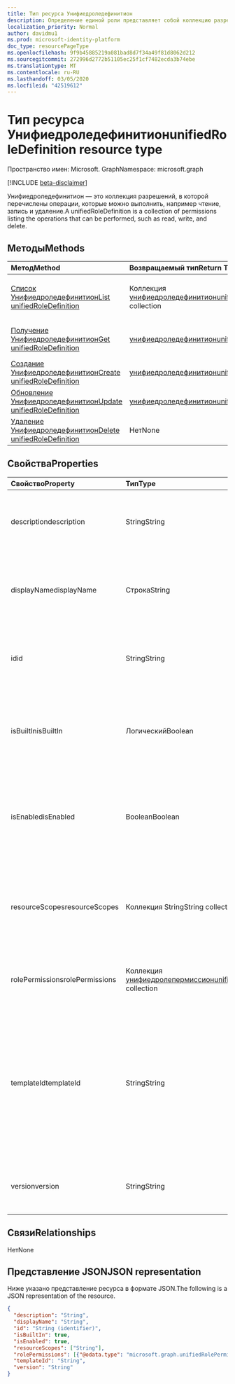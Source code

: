 ```yaml
---
title: Тип ресурса Унифиедроледефинитион
description: Определение единой роли представляет собой коллекцию разрешений.
localization_priority: Normal
author: davidmu1
ms.prod: microsoft-identity-platform
doc_type: resourcePageType
ms.openlocfilehash: 9f9b45885219a081bad8d7f34a49f81d8062d212
ms.sourcegitcommit: 272996d2772b51105ec25f1cf7482ecda3b74ebe
ms.translationtype: MT
ms.contentlocale: ru-RU
ms.lasthandoff: 03/05/2020
ms.locfileid: "42519612"
---
```

# <a name="unifiedroledefinition-resource-type"></a><span data-ttu-id="8af31-103">Тип ресурса Унифиедроледефинитион</span><span class="sxs-lookup"><span data-stu-id="8af31-103">unifiedRoleDefinition resource type</span></span>

<span data-ttu-id="8af31-104">Пространство имен: Microsoft. Graph</span><span class="sxs-lookup"><span data-stu-id="8af31-104">Namespace: microsoft.graph</span></span>

[!INCLUDE [beta-disclaimer](../../includes/beta-disclaimer.md)]

<span data-ttu-id="8af31-105">Унифиедроледефинитион — это коллекция разрешений, в которой перечислены операции, которые можно выполнить, например чтение, запись и удаление.</span><span class="sxs-lookup"><span data-stu-id="8af31-105">A unifiedRoleDefinition is a collection of permissions listing the operations that can be performed, such as read, write, and delete.</span></span>

## <a name="methods"></a><span data-ttu-id="8af31-106">Методы</span><span class="sxs-lookup"><span data-stu-id="8af31-106">Methods</span></span>

| <span data-ttu-id="8af31-107">Метод</span><span class="sxs-lookup"><span data-stu-id="8af31-107">Method</span></span>       | <span data-ttu-id="8af31-108">Возвращаемый тип</span><span class="sxs-lookup"><span data-stu-id="8af31-108">Return Type</span></span> | <span data-ttu-id="8af31-109">Описание</span><span class="sxs-lookup"><span data-stu-id="8af31-109">Description</span></span> |
|:-------------|:------------|:------------|
| [<span data-ttu-id="8af31-110">Список Унифиедроледефинитион</span><span class="sxs-lookup"><span data-stu-id="8af31-110">List unifiedRoleDefinition</span></span>](../api/rbacapplication-list-roledefinitions.md) | <span data-ttu-id="8af31-111">Коллекция [унифиедроледефинитион](unifiedroledefinition.md)</span><span class="sxs-lookup"><span data-stu-id="8af31-111">[unifiedRoleDefinition](unifiedroledefinition.md) collection</span></span> | <span data-ttu-id="8af31-112">Чтение списка объектов Унифиедроледефинитион и их свойств.</span><span class="sxs-lookup"><span data-stu-id="8af31-112">Read a list of unifiedRoleDefinition objects, and their properties.</span></span> |
| [<span data-ttu-id="8af31-113">Получение Унифиедроледефинитион</span><span class="sxs-lookup"><span data-stu-id="8af31-113">Get unifiedRoleDefinition</span></span>](../api/unifiedroledefinition-get.md) | [<span data-ttu-id="8af31-114">унифиедроледефинитион</span><span class="sxs-lookup"><span data-stu-id="8af31-114">unifiedRoleDefinition</span></span>](unifiedroledefinition.md) | <span data-ttu-id="8af31-115">Чтение свойств объекта Унифиедроледефинитион.</span><span class="sxs-lookup"><span data-stu-id="8af31-115">Read the properties of a unifiedRoleDefinition object.</span></span> |
| [<span data-ttu-id="8af31-116">Создание Унифиедроледефинитион</span><span class="sxs-lookup"><span data-stu-id="8af31-116">Create unifiedRoleDefinition</span></span>](../api/rbacapplication-post-roledefinitions.md) | [<span data-ttu-id="8af31-117">унифиедроледефинитион</span><span class="sxs-lookup"><span data-stu-id="8af31-117">unifiedRoleDefinition</span></span>](unifiedroledefinition.md) | <span data-ttu-id="8af31-118">Создание объекта Унифиедроледефинитион.</span><span class="sxs-lookup"><span data-stu-id="8af31-118">Create a unifiedRoleDefinition object.</span></span> |
| [<span data-ttu-id="8af31-119">Обновление Унифиедроледефинитион</span><span class="sxs-lookup"><span data-stu-id="8af31-119">Update unifiedRoleDefinition</span></span>](../api/unifiedroledefinition-update.md) | [<span data-ttu-id="8af31-120">унифиедроледефинитион</span><span class="sxs-lookup"><span data-stu-id="8af31-120">unifiedRoleDefinition</span></span>](unifiedroledefinition.md) | <span data-ttu-id="8af31-121">Обновление объекта Унифиедроледефинитион.</span><span class="sxs-lookup"><span data-stu-id="8af31-121">Update a unifiedRoleDefinition object.</span></span> |
| [<span data-ttu-id="8af31-122">Удаление Унифиедроледефинитион</span><span class="sxs-lookup"><span data-stu-id="8af31-122">Delete unifiedRoleDefinition</span></span>](../api/unifiedroledefinition-delete.md) | <span data-ttu-id="8af31-123">Нет</span><span class="sxs-lookup"><span data-stu-id="8af31-123">None</span></span> | <span data-ttu-id="8af31-124">Удаление объекта Унифиедроледефинитион.</span><span class="sxs-lookup"><span data-stu-id="8af31-124">Delete a unifiedRoleDefinition object.</span></span> |

## <a name="properties"></a><span data-ttu-id="8af31-125">Свойства</span><span class="sxs-lookup"><span data-stu-id="8af31-125">Properties</span></span>

| <span data-ttu-id="8af31-126">Свойство</span><span class="sxs-lookup"><span data-stu-id="8af31-126">Property</span></span>     | <span data-ttu-id="8af31-127">Тип</span><span class="sxs-lookup"><span data-stu-id="8af31-127">Type</span></span>        | <span data-ttu-id="8af31-128">Описание</span><span class="sxs-lookup"><span data-stu-id="8af31-128">Description</span></span> |
|:-------------|:------------|:------------|
|<span data-ttu-id="8af31-129">description</span><span class="sxs-lookup"><span data-stu-id="8af31-129">description</span></span>|<span data-ttu-id="8af31-130">String</span><span class="sxs-lookup"><span data-stu-id="8af31-130">String</span></span>| <span data-ttu-id="8af31-131">Описание для Унифиедроледефинитион.</span><span class="sxs-lookup"><span data-stu-id="8af31-131">The description for the unifiedRoleDefinition.</span></span> <span data-ttu-id="8af31-132">Только для чтения, если для Builtin задано значение true.</span><span class="sxs-lookup"><span data-stu-id="8af31-132">Read-only when isBuiltIn is true.</span></span> |
|<span data-ttu-id="8af31-133">displayName</span><span class="sxs-lookup"><span data-stu-id="8af31-133">displayName</span></span>|<span data-ttu-id="8af31-134">Строка</span><span class="sxs-lookup"><span data-stu-id="8af31-134">String</span></span>| <span data-ttu-id="8af31-135">Отображаемое имя для Унифиедроледефинитион.</span><span class="sxs-lookup"><span data-stu-id="8af31-135">The display name for the unifiedRoleDefinition.</span></span> <span data-ttu-id="8af31-136">Только для чтения, если для Builtin задано значение true.</span><span class="sxs-lookup"><span data-stu-id="8af31-136">Read-only when isBuiltIn is true.</span></span> <span data-ttu-id="8af31-137">Обязательный.</span><span class="sxs-lookup"><span data-stu-id="8af31-137">Required.</span></span>|
|<span data-ttu-id="8af31-138">id</span><span class="sxs-lookup"><span data-stu-id="8af31-138">id</span></span>|<span data-ttu-id="8af31-139">String</span><span class="sxs-lookup"><span data-stu-id="8af31-139">String</span></span>| <span data-ttu-id="8af31-140">Уникальный идентификатор для Унифиедроледефинитион.</span><span class="sxs-lookup"><span data-stu-id="8af31-140">The unique identifier for the unifiedRoleDefinition.</span></span> <span data-ttu-id="8af31-141">Key, не допускающая значение null, только для чтения.</span><span class="sxs-lookup"><span data-stu-id="8af31-141">Key, not nullable, Read-only.</span></span> |
|<span data-ttu-id="8af31-142">isBuiltIn</span><span class="sxs-lookup"><span data-stu-id="8af31-142">isBuiltIn</span></span>|<span data-ttu-id="8af31-143">Логический</span><span class="sxs-lookup"><span data-stu-id="8af31-143">Boolean</span></span>| <span data-ttu-id="8af31-144">Флаг, указывающий, является ли Унифиедроледефинитион частью набора по умолчанию, входящего в состав продукта или настраиваемого.</span><span class="sxs-lookup"><span data-stu-id="8af31-144">Flag indicating if the unifiedRoleDefinition is part of the default set included with the product or custom.</span></span> <span data-ttu-id="8af31-145">Только для чтения.</span><span class="sxs-lookup"><span data-stu-id="8af31-145">Read-only.</span></span> |
|<span data-ttu-id="8af31-146">isEnabled</span><span class="sxs-lookup"><span data-stu-id="8af31-146">isEnabled</span></span>|<span data-ttu-id="8af31-147">Boolean</span><span class="sxs-lookup"><span data-stu-id="8af31-147">Boolean</span></span>| <span data-ttu-id="8af31-148">Флаг, указывающий, включена ли роль для назначения.</span><span class="sxs-lookup"><span data-stu-id="8af31-148">Flag indicating if the role is enabled for assignment.</span></span> <span data-ttu-id="8af31-149">Если значение false, роль недоступна для назначения.</span><span class="sxs-lookup"><span data-stu-id="8af31-149">If false the role is not available for assignment.</span></span> <span data-ttu-id="8af31-150">Только для чтения, если для Builtin задано значение true.</span><span class="sxs-lookup"><span data-stu-id="8af31-150">Read-only when isBuiltIn is true.</span></span> |
|<span data-ttu-id="8af31-151">resourceScopes</span><span class="sxs-lookup"><span data-stu-id="8af31-151">resourceScopes</span></span>|<span data-ttu-id="8af31-152">Коллекция String</span><span class="sxs-lookup"><span data-stu-id="8af31-152">String collection</span></span>| <span data-ttu-id="8af31-153">Список разрешений областей, к которым применяется определение роли.</span><span class="sxs-lookup"><span data-stu-id="8af31-153">List of scopes permissions granted by the role definition apply to.</span></span> <span data-ttu-id="8af31-154">В настоящее время поддерживается только "/".</span><span class="sxs-lookup"><span data-stu-id="8af31-154">Currently only "/" is supported.</span></span> <span data-ttu-id="8af31-155">Только для чтения, если для Builtin задано значение true.</span><span class="sxs-lookup"><span data-stu-id="8af31-155">Read-only when isBuiltIn is true.</span></span> |
|<span data-ttu-id="8af31-156">rolePermissions</span><span class="sxs-lookup"><span data-stu-id="8af31-156">rolePermissions</span></span>|<span data-ttu-id="8af31-157">Коллекция [унифиедролепермиссион](unifiedrolepermission.md)</span><span class="sxs-lookup"><span data-stu-id="8af31-157">[unifiedRolePermission](unifiedrolepermission.md) collection</span></span>| <span data-ttu-id="8af31-158">Список разрешений, включенных в роль.</span><span class="sxs-lookup"><span data-stu-id="8af31-158">List of permissions included in the role.</span></span> <span data-ttu-id="8af31-159">Только для чтения, если для Builtin задано значение true.</span><span class="sxs-lookup"><span data-stu-id="8af31-159">Read-only when isBuiltIn is true.</span></span> <span data-ttu-id="8af31-160">Обязательное.</span><span class="sxs-lookup"><span data-stu-id="8af31-160">Required.</span></span> |
|<span data-ttu-id="8af31-161">templateId</span><span class="sxs-lookup"><span data-stu-id="8af31-161">templateId</span></span>|<span data-ttu-id="8af31-162">String</span><span class="sxs-lookup"><span data-stu-id="8af31-162">String</span></span>| <span data-ttu-id="8af31-163">Настраиваемый идентификатор шаблона, который можно задать, если параметру Builtin присвоено значение false.</span><span class="sxs-lookup"><span data-stu-id="8af31-163">Custom template identifier that can be set when isBuiltIn is false.</span></span> <span data-ttu-id="8af31-164">Этот идентификатор обычно используется, если необходимо, чтобы один идентификатор совпадал для разных каталогов.</span><span class="sxs-lookup"><span data-stu-id="8af31-164">This identifier is typically used if one needs an identifier to be the same across different directories.</span></span> <span data-ttu-id="8af31-165">Только для чтения, если для Builtin задано значение true.</span><span class="sxs-lookup"><span data-stu-id="8af31-165">Read-only when isBuiltIn is true.</span></span> |
|<span data-ttu-id="8af31-166">version</span><span class="sxs-lookup"><span data-stu-id="8af31-166">version</span></span>|<span data-ttu-id="8af31-167">String</span><span class="sxs-lookup"><span data-stu-id="8af31-167">String</span></span>| <span data-ttu-id="8af31-168">Указывает версию Унифиедроледефинитион.</span><span class="sxs-lookup"><span data-stu-id="8af31-168">Indicates version of the unifiedRoleDefinition.</span></span> <span data-ttu-id="8af31-169">Только для чтения, если для Builtin задано значение true.</span><span class="sxs-lookup"><span data-stu-id="8af31-169">Read-only when isBuiltIn is true.</span></span>|

## <a name="relationships"></a><span data-ttu-id="8af31-170">Связи</span><span class="sxs-lookup"><span data-stu-id="8af31-170">Relationships</span></span>

<span data-ttu-id="8af31-171">Нет</span><span class="sxs-lookup"><span data-stu-id="8af31-171">None</span></span>

## <a name="json-representation"></a><span data-ttu-id="8af31-172">Представление JSON</span><span class="sxs-lookup"><span data-stu-id="8af31-172">JSON representation</span></span>

<span data-ttu-id="8af31-173">Ниже указано представление ресурса в формате JSON.</span><span class="sxs-lookup"><span data-stu-id="8af31-173">The following is a JSON representation of the resource.</span></span>

<!-- {
  "blockType": "resource",
  "optionalProperties": [

  ],
  "@odata.type": "microsoft.graph.unifiedRoleDefinition",
  "baseType": "",
  "keyProperty": "id"
}-->

```json
{
  "description": "String",
  "displayName": "String",
  "id": "String (identifier)",
  "isBuiltIn": true,
  "isEnabled": true,
  "resourceScopes": ["String"],
  "rolePermissions": [{"@odata.type": "microsoft.graph.unifiedRolePermission"}],
  "templateId": "String",
  "version": "String"
}
```

<!-- uuid: 16cd6b66-4b1a-43a1-adaf-3a886856ed98
2019-02-04 14:57:30 UTC -->
<!-- {
  "type": "#page.annotation",
  "description": "unifiedRoleDefinition resource",
  "keywords": "",
  "section": "documentation",
  "tocPath": ""
}-->
